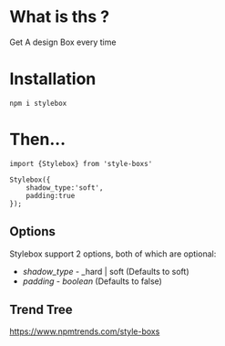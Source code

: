 # What is ths ?

Get A design Box every time

# Installation

` npm i stylebox `

# Then...

```
import {Stylebox} from 'style-boxs'

Stylebox({
	shadow_type:'soft',
	padding:true
});
```

## Options

Stylebox support 2 options, both of which are optional:

* *shadow_type* - _hard | soft (Defaults to soft)
* *padding* - _boolean_ (Defaults to false)


## Trend Tree

https://www.npmtrends.com/style-boxs  


